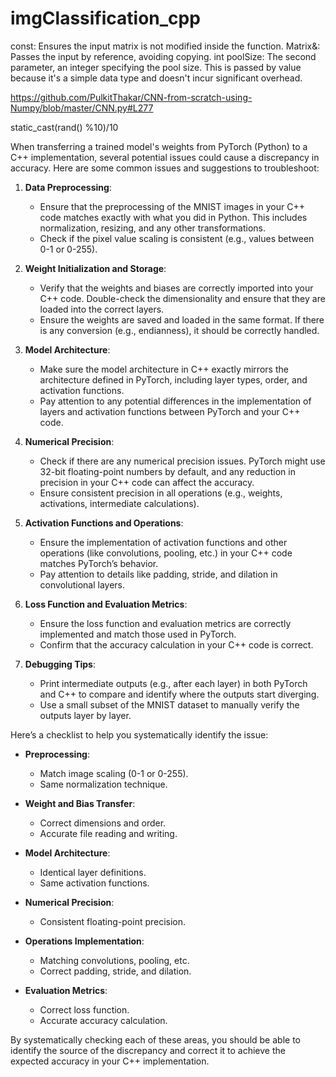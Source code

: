 # imgClassification_cpp

const: Ensures the input matrix is not modified inside the function.
Matrix&: Passes the input by reference, avoiding copying.
int poolSize: The second parameter, an integer specifying the pool size. This is passed by value because it's a simple data type and doesn't incur significant overhead.



https://github.com/PulkitThakar/CNN-from-scratch-using-Numpy/blob/master/CNN.py#L277


static_cast<float>(rand() %10)/10


When transferring a trained model's weights from PyTorch (Python) to a C++ implementation, several potential issues could cause a discrepancy in accuracy. Here are some common issues and suggestions to troubleshoot:

1. **Data Preprocessing**:
    - Ensure that the preprocessing of the MNIST images in your C++ code matches exactly with what you did in Python. This includes normalization, resizing, and any other transformations.
    - Check if the pixel value scaling is consistent (e.g., values between 0-1 or 0-255).

2. **Weight Initialization and Storage**:
    - Verify that the weights and biases are correctly imported into your C++ code. Double-check the dimensionality and ensure that they are loaded into the correct layers.
    - Ensure the weights are saved and loaded in the same format. If there is any conversion (e.g., endianness), it should be correctly handled.

3. **Model Architecture**:
    - Make sure the model architecture in C++ exactly mirrors the architecture defined in PyTorch, including layer types, order, and activation functions.
    - Pay attention to any potential differences in the implementation of layers and activation functions between PyTorch and your C++ code.

4. **Numerical Precision**:
    - Check if there are any numerical precision issues. PyTorch might use 32-bit floating-point numbers by default, and any reduction in precision in your C++ code can affect the accuracy.
    - Ensure consistent precision in all operations (e.g., weights, activations, intermediate calculations).

5. **Activation Functions and Operations**:
    - Ensure the implementation of activation functions and other operations (like convolutions, pooling, etc.) in your C++ code matches PyTorch’s behavior.
    - Pay attention to details like padding, stride, and dilation in convolutional layers.

6. **Loss Function and Evaluation Metrics**:
    - Ensure the loss function and evaluation metrics are correctly implemented and match those used in PyTorch.
    - Confirm that the accuracy calculation in your C++ code is correct.

7. **Debugging Tips**:
    - Print intermediate outputs (e.g., after each layer) in both PyTorch and C++ to compare and identify where the outputs start diverging.
    - Use a small subset of the MNIST dataset to manually verify the outputs layer by layer.

Here’s a checklist to help you systematically identify the issue:

- **Preprocessing**:
  - Match image scaling (0-1 or 0-255).
  - Same normalization technique.

- **Weight and Bias Transfer**:
  - Correct dimensions and order.
  - Accurate file reading and writing.

- **Model Architecture**:
  - Identical layer definitions.
  - Same activation functions.

- **Numerical Precision**:
  - Consistent floating-point precision.

- **Operations Implementation**:
  - Matching convolutions, pooling, etc.
  - Correct padding, stride, and dilation.

- **Evaluation Metrics**:
  - Correct loss function.
  - Accurate accuracy calculation.

By systematically checking each of these areas, you should be able to identify the source of the discrepancy and correct it to achieve the expected accuracy in your C++ implementation.